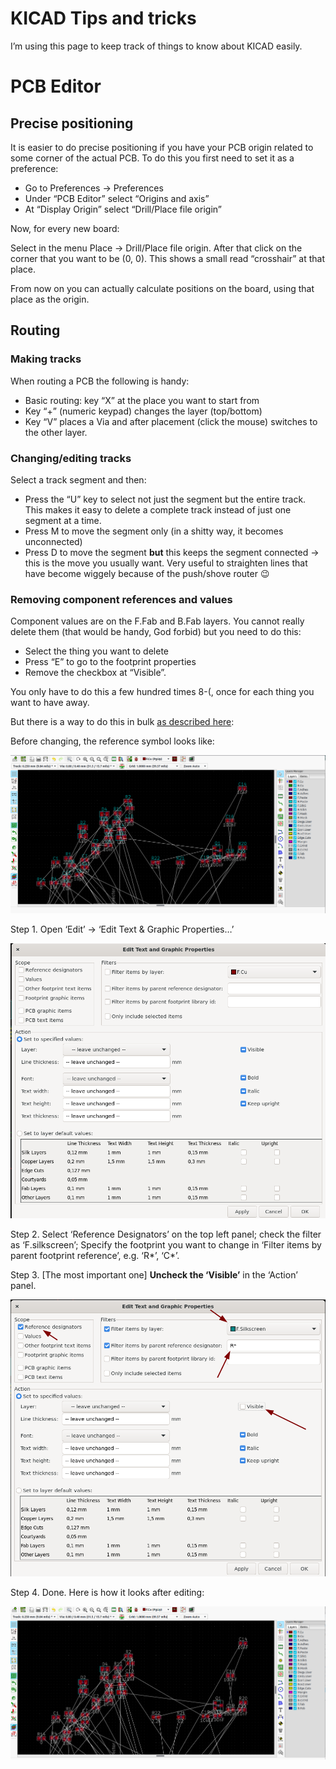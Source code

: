# KICAD Tips and tricks

I’m using this page to keep track of things to know about KICAD easily.

# PCB Editor

## Precise positioning

It is easier to do precise positioning if you have your PCB origin related to some corner of the actual PCB. To do this you first need to set it as a preference:

- Go to Preferences → Preferences
- Under “PCB Editor” select “Origins and axis”
- At “Display Origin” select “Drill/Place file origin”

Now, for every new board:

Select in the menu Place → Drill/Place file origin. After that click on the corner that you want to be (0, 0). This shows a small read “crosshair” at that place.

From now on you can actually calculate positions on the board, using that place as the origin.

## Routing

### Making tracks

When routing a PCB the following is handy:

- Basic routing: key “X” at the place you want to start from
- Key “+” (numeric keypad) changes the layer (top/bottom)
- Key “V” places a Via and after placement (click the mouse) switches to the other layer.

### Changing/editing tracks

Select a track segment and then:

- Press the “U” key to select not just the segment but the entire track. This makes it easy to delete a complete track instead of just one segment at a time.
- Press M to move the segment only (in a shitty way, it becomes unconnected)
- Press D to move the segment **but** this keeps the segment connected → this is the move you usually want. Very useful to straighten lines that have become wiggely because of the push/shove router :wink:

### Removing component references and values

Component values are on the F.Fab and B.Fab layers. You cannot really delete them (that would be handy, God forbid) but you need to do this:

- Select the thing you want to delete
- Press “E” to go to the footprint properties
- Remove the checkbox at “Visible”.

You only have to do this a few hundred times 8-(, once for each thing you want to have away.

But there is a way to do this in bulk [as described here](https://en.dlyang.me/globally-change-footprint-reference-visibility-in-kicad/):

Before changing, the reference symbol looks like:

![](image-20230520-154724.png)

Step 1. Open ‘Edit’ -> ‘Edit Text & Graphic Properties…’

![](image-20230520-154759.png)

Step 2. Select ‘Reference Designators’ on the top left panel; check the filter as ‘F.silkscreen’; Specify the footprint you want to change in ‘Filter items by parent footprint reference’, e.g. ‘R\*’, ‘C\*’.

Step 3. \[The most important one\] **Uncheck the ‘Visible’** in the ‘Action’ panel.

![](image-20230520-154930.png)

Step 4. Done. Here is how it looks after editing:

![](image-20230520-155002.png)
